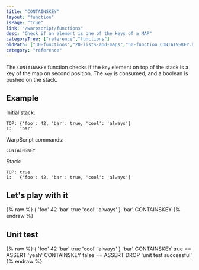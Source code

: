 ```yaml
---
title: "CONTAINSKEY"
layout: "function"
isPage: "true"
link: "/warpscript/functions"
desc: "Check if an element is one of the keys of a MAP"
categoryTree: ["reference","functions"]
oldPath: ["30-functions","20-lists-and-maps","50-function_CONTAINSKEY.html.md"]
category: "reference"
---
```

 

The `CONTAINSKEY` function checks if the `key` element on top of the stack is a key of the map on second position.
The `key` is consumed, and a boolean is pushed on the stack.


## Example ##

Initial stack:

    TOP: {'foo': 42, 'bar': true, 'cool': 'always'}
    1:   'bar'
    
WarpScript commands:

    CONTAINSKEY

Stack:

    TOP: true
    1:   {'foo': 42, 'bar': true, 'cool': 'always'}


## Let's play with it ##

{% raw %}
<warp10-warpscript-widget backend="{{backend}}"  exec-endpoint="{{execEndpoint}}">{ 'foo' 42 'bar' true 'cool' 'always' }
'bar' CONTAINSKEY
</warp10-warpscript-widget>
{% endraw %}

## Unit test ##

{% raw %}
<warp10-warpscript-widget backend="{{backend}}"  exec-endpoint="{{execEndpoint}}">{ 'foo' 42 'bar' true 'cool' 'always' }
'bar' CONTAINSKEY
true == ASSERT
'yeah'  CONTAINSKEY
false == ASSERT
DROP
'unit test successful'
</warp10-warpscript-widget>
{% endraw %}



